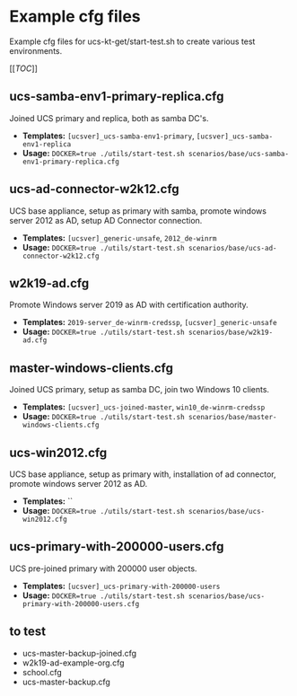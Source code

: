 # Example cfg files
Example cfg files for ucs-kt-get/start-test.sh to create various test environments. 

[[_TOC_]]

## ucs-samba-env1-primary-replica.cfg
Joined UCS primary and replica, both as samba DC's.
- **Templates:** `[ucsver]_ucs-samba-env1-primary`, `[ucsver]_ucs-samba-env1-replica`
- **Usage:** `DOCKER=true ./utils/start-test.sh scenarios/base/ucs-samba-env1-primary-replica.cfg`

## ucs-ad-connector-w2k12.cfg
UCS base appliance, setup as primary with samba, promote windows server 2012 as AD, setup AD Connector connection.
- **Templates:** `[ucsver]_generic-unsafe`, `2012_de-winrm`
- **Usage:** `DOCKER=true ./utils/start-test.sh scenarios/base/ucs-ad-connector-w2k12.cfg`

## w2k19-ad.cfg
Promote Windows server 2019 as AD with certification authority.
- **Templates:** `2019-server_de-winrm-credssp`, `[ucsver]_generic-unsafe`
- **Usage:** `DOCKER=true ./utils/start-test.sh scenarios/base/w2k19-ad.cfg`

## master-windows-clients.cfg
Joined UCS primary, setup as samba DC, join two Windows 10 clients.
- **Templates:** `[ucsver]_ucs-joined-master`, `win10_de-winrm-credssp`
- **Usage:** `DOCKER=true ./utils/start-test.sh scenarios/base/master-windows-clients.cfg`

## ucs-win2012.cfg
UCS base appliance, setup as primary with, installation of ad connector, promote windows server 2012 as AD.
- **Templates:** ``
- **Usage:** `DOCKER=true ./utils/start-test.sh scenarios/base/ucs-win2012.cfg`

## ucs-primary-with-200000-users.cfg
UCS pre-joined primary with 200000 user objects.
- **Templates:** `[ucsver]_ucs-primary-with-200000-users`
- **Usage:** `DOCKER=true ./utils/start-test.sh scenarios/base/ucs-primary-with-200000-users.cfg`

## to test
- ucs-master-backup-joined.cfg
- w2k19-ad-example-org.cfg
- school.cfg
- ucs-master-backup.cfg
